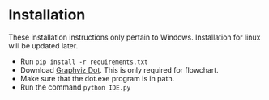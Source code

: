 # Installation

These installation instructions only pertain to Windows. Installation for linux will be updated later.

- Run `pip install -r requirements.txt`
- Download [Graphviz Dot](https://graphviz.gitlab.io/_pages/Download/Download_windows.html). This is only required for flowchart.
- Make sure that the dot.exe program is in path.
- Run the command `python IDE.py`

